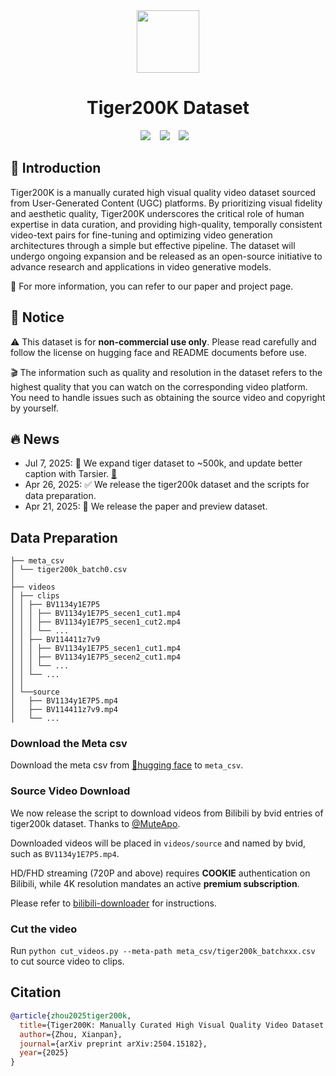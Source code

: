 <div align="center">
  <img src="assets/tiger.png"  height=100>
  <h1>Tiger200K Dataset</h1>
</div>

<div align="center">
  <a href="https://arxiv.org/abs/2504.15182"><img src="https://img.shields.io/static/v1?label=Tech%20Report&message=Arxiv&color=red"></a> &ensp;
  <a href="https://huggingface.co/collections/tinytigerpan/tiger200k-680b013101d997f97f29c030"><img src="https://img.shields.io/static/v1?label=Dataset&message=HuggingFace&color=yellow"></a> &ensp;
  <a href="https://tinytigerpan.github.io/tiger200k"><img src="https://img.shields.io/static/v1?label=Tiger200K&message=Project%20Page&color=green"></a> &ensp;
</div>

## 🐯 Introduction
Tiger200K is a manually curated high visual quality video dataset sourced from User-Generated Content (UGC) platforms. By prioritizing visual fidelity and aesthetic quality, Tiger200K underscores the critical role of human expertise in data curation, and providing high-quality, temporally consistent video-text pairs for fine-tuning and optimizing video generation architectures through a simple but effective pipeline. The dataset will undergo ongoing expansion and be released as an open-source initiative to advance research and applications in video generative models.

🧐 For more information, you can refer to our paper and project page.

## 📣 Notice
⚠️ This dataset is for **non-commercial use only**. Please read carefully and follow the license on hugging face and README documents before use.

🎬 The information such as quality and resolution in the dataset refers to the highest quality that you can watch on the corresponding video platform. You need to handle issues such as obtaining the source video and copyright by yourself.


## 🔥 News
* Jul 7, 2025: 🚀 We expand tiger dataset to ~500k, and update better caption with Tarsier. [🤗](https://huggingface.co/datasets/tinytigerpan/tigerdataset)
* Apr 26, 2025: ✅ We release the tiger200k dataset and the scripts for data preparation.
* Apr 21, 2025: 👀 We release the paper and preview dataset.

## Data Preparation
```
├── meta_csv
│ └── tiger200k_batch0.csv
│
├── videos
│ ├── clips
│ │ ├── BV1134y1E7P5
│ │ │ ├── BV1134y1E7P5_secen1_cut1.mp4
│ │ │ ├── BV1134y1E7P5_secen1_cut2.mp4
│ │ │ └── ...
│ │ ├── BV114411z7v9
│ │ │ ├── BV1134y1E7P5_secen1_cut1.mp4
│ │ │ ├── BV1134y1E7P5_secen2_cut1.mp4
│ │ │ └── ...
│ │ └── ...
│ │
│ └──source
│   ├── BV1134y1E7P5.mp4
│   ├── BV114411z7v9.mp4
│   └── ...
```

### Download the Meta csv
Download the meta csv from [🤗hugging face](https://huggingface.co/collections/tinytigerpan/tiger200k-680b013101d997f97f29c030) to `meta_csv`.

### Source Video Download
We now release the script to download videos from Bilibili by bvid entries of tiger200k dataset. Thanks to [@MuteApo](https://github.com/MuteApo).

Downloaded videos will be placed in `videos/source` and named by bvid, such as `BV1134y1E7P5.mp4`.

HD/FHD streaming (720P and above) ​​requires **COOKIE** authentication​​ on Bilibili, while 4K resolution ​​mandates an active **premium subscription​​**.

Please refer to [bilibili-downloader](https://github.com/tyokyo320/bilibili-downloader/blob/master/docs/set-cookie.png) for instructions.


### Cut the video
Run `python cut_videos.py --meta-path meta_csv/tiger200k_batchxxx.csv` to cut source video to clips.

## Citation
```bibtex
@article{zhou2025tiger200k,
  title={Tiger200K: Manually Curated High Visual Quality Video Dataset from UGC Platform},
  author={Zhou, Xianpan},
  journal={arXiv preprint arXiv:2504.15182},
  year={2025}
}
```
